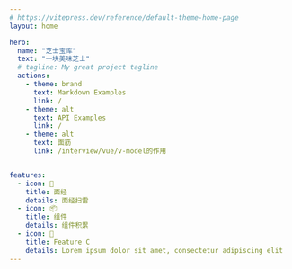```yaml
---
# https://vitepress.dev/reference/default-theme-home-page
layout: home

hero:
  name: "芝士宝库"
  text: "一块美味芝士"
  # tagline: My great project tagline
  actions:
    - theme: brand
      text: Markdown Examples
      link: /
    - theme: alt
      text: API Examples
      link: /
    - theme: alt
      text: 面筋
      link: /interview/vue/v-model的作用


features:
  - icon: 📖
    title: 面经
    details: 面经扫雷
  - icon: 📦
    title: 组件
    details: 组件积累
  - icon: 💯
    title: Feature C
    details: Lorem ipsum dolor sit amet, consectetur adipiscing elit
---
```


